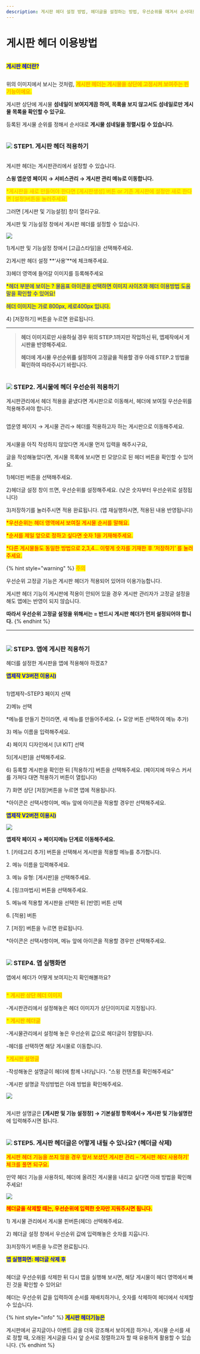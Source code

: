 ```yaml
---
description: 게시판 헤더 설정 방법, 헤더글을 설정하는 방법, 우선순위를 매겨서 순서대로 정렬하는 방법
---
```


# 게시판 헤더 이용방법

<figure><img src="../../../.gitbook/assets/구분선 (1).PNG" alt=""><figcaption></figcaption></figure>

<mark style="color:blue;">**게시판 헤더란?**</mark>

<div align="left">

<img src="https://wp.swing2app.co.kr/wp-content/uploads/2019/01/%ED%97%A4%EB%8D%947.png" alt="">

</div>

위의 이미지에서 보시는 것처럼, <mark style="color:orange;">**게시판 헤더는 게시물을 상단에 고정시켜 보여주는 핀 기능이에요.**</mark>

게시판 상단에 게시물 **섬네일이 보여지게끔 하여, 목록을 보지 않고서도 섬네일로만 게시물 목록을 확인할 수 있구요.**

등록된 게시물 순위를 정해서 순서대로 **게시물 섬네일을 정렬시킬 수 있습니다.**

<figure><img src="../../../.gitbook/assets/구분선 (1).PNG" alt=""><figcaption></figcaption></figure>

### ![](https://wp.swing2app.co.kr/wp-content/uploads/2018/09/%EB%8B%A8%EB%9D%BD1-1.png) STEP1. 게시판 헤더 적용하기

<div align="left">

<img src="https://wp.swing2app.co.kr/wp-content/uploads/2019/01/%EA%B2%8C%EC%8B%9C%ED%8C%90%ED%97%A4%EB%8D%94NEW1.png" alt="">

</div>

게시판 헤더는 게시판관리에서 설정할 수 있습니다.

**스윙 앱운영 페이지 → 서비스관리 → 게시판 관리 메뉴로 이동합니다.**

<mark style="color:orange;">\*게시판을 새로 만들어야 한다면 \[게시판생성] 버튼 or 기존 게시판에 설정만 새로 한다면 \[설정]버튼을 눌러주세요.</mark>

그러면 \[게시판 및 기능설정] 창이 열리구요.

게시판 및 기능설정 창에서 게시판 헤더를 설정할 수 있습니다.



![](https://wp.swing2app.co.kr/wp-content/uploads/2019/01/%EA%B2%8C%EC%8B%9C%ED%8C%90%ED%97%A4%EB%8D%94NEW2.png)

1\)게시판 및 기능설정 창에서 \[고급스타일]을 선택해주세요.

2\)게시판 헤더 설정 **‘사용’**에 체크해주세요.

3\)헤더 영역에 들어갈 이미지를 등록해주세요

<mark style="color:blue;">\*헤더 부분에 보이는 ? 물음표 아이콘을 선택하면 이미지 사이즈와 헤더 이용방법 도움말을 확인할 수 있어요!</mark>

<mark style="color:blue;">헤더 이미지는 가로 800px, 세로400px 입니다.</mark>

4\) \[저장하기] 버튼을 누르면 완료됩니다.

***

> **헤더 이미지로만 사용하실 경우 위의 STEP.1까지만 작업하신 뒤, 앱제작에서 게시판을 반영해주세요.**
>
> **헤더에 게시물 우선순위를 설정하여 고정글을 적용할 경우 아래  STEP.2 방법을 확인하여 따라주시기 바랍니다.**

<figure><img src="../../../.gitbook/assets/구분선 (1).PNG" alt=""><figcaption></figcaption></figure>

### ![](https://wp.swing2app.co.kr/wp-content/uploads/2018/09/%EB%8B%A8%EB%9D%BD1-1.png) STEP2. 게시물에 헤더 우선순위 적용하기

게시판관리에서 헤더 적용을 끝냈다면 게시판으로 이동해서, 헤더에 보여질 우선순위를 적용해주셔야 합니다.

<div align="left">

<img src="https://wp.swing2app.co.kr/wp-content/uploads/2019/01/%EA%B2%8C%EC%8B%9C%ED%8C%90%ED%97%A4%EB%8D%94NEW3.png" alt="">

</div>

앱운영 페이지 → 게시물 관리→ 헤더를 적용하고자 하는 게시판으로 이동해주세요.



<div align="left">

<img src="https://wp.swing2app.co.kr/wp-content/uploads/2019/01/%ED%97%A4%EB%8D%945.png" alt="">

</div>

게시물을 아직 작성하지 않았다면 게시물 먼저 입력을 해주시구요,

글을 작성해놓았다면, 게시물 목록에 보시면 핀 모양으로 된 헤더 버튼을 확인할 수 있어요.

1\)헤더핀 버튼을 선택해주세요.

2\)헤더글 설정 창이 뜨면, 우선순위를 설정해주세요. (낮은 숫자부터 우선순위로 설정됩니다)

3\)저장하기를 눌러주시면 적용 완료됩니다. (앱 재실행하시면, 적용된 내용 반영됩니다)

<mark style="color:red;">\*우선순위는 헤더 영역에서 보여질 게시물 순서를 말해요.</mark>

<mark style="color:red;">\*순서를 제일 앞으로 정하고 싶다면 숫자 1을 기재해주세요.</mark>

<mark style="color:red;">\*다른 게시물들도 동일한 방법으로 2,3,4… 이렇게 숫자를 기재한 후 ‘저장하기’ 를 눌러주세요.</mark>

{% hint style="warning" %}
<mark style="color:orange;">**주의**</mark>

우선순위 고정글 기능은 게시판 헤더가 적용되어 있어야 이용가능합니다.

게시판 헤더 기능이 게시판에 적용이 안되어 있을 경우 게시판 관리자가 고정글 설정을 해도 앱에는 반영이 되지 않습니다.

**따라서 우선순위 고정글 설정을 위해서는 = 반드시 게시판 헤더가 먼저 설정되어야 합니다.**
{% endhint %}

***

<figure><img src="../../../.gitbook/assets/구분선 (1).PNG" alt=""><figcaption></figcaption></figure>

### ![](https://wp.swing2app.co.kr/wp-content/uploads/2018/09/%EB%8B%A8%EB%9D%BD1-1.png) STEP3. 앱에 게시판 적용하기&#x20;

헤더를 설정한 게시판을 앱에 적용해야 하겠죠?



<mark style="color:blue;">**앱제작 V3버전 이용시)**</mark>

<figure><img src="../../../.gitbook/assets/게시판 (1) (1).png" alt=""><figcaption></figcaption></figure>

1\)앱제작–STEP3 페이지 선택

2\)메뉴 선택

\*메뉴를 만들기 전이라면, 새 메뉴를 만들어주세요. (+ 모양 버튼 선택하여 메뉴 추가)

3\) 메뉴 이름을 입력해주세요.

4\) 페이지 디자인에서 \[UI KIT] 선택

5\)\[게시판]을 선택해주세요.

6\) 등록할 게시판을 확인한 뒤 \[적용하기] 버튼을 선택해주세요. (페이지에 마우스 커서를 가져다 대면 적용하기 버튼이 열립니다)

7\) 화면 상단 \[저장]버튼을 누르면 앱에 적용됩니다.

\*아이콘은 선택사항이며, 메뉴 앞에 아이콘을 적용할 경우만 선택해주세요.



<mark style="color:blue;">**앱제작 V2버전 이용시)**</mark>

![](https://wp.swing2app.co.kr/wp-content/uploads/2019/01/%EA%B2%8C%EC%8B%9C%ED%8C%90%ED%97%A4%EB%8D%94NEW5.png)

**앱제작 페이지 → 페이지메뉴 단계로 이동해주세요.**

1\. \[카테고리 추가] 버튼을 선택해서 게시판을 적용할 메뉴를 추가합니다.

2\. 메뉴 이름을 입력해주세요.

3\. 메뉴 유형: \[게시판]을 선택해주세요.

4\. \[링크마법사] 버튼을 선택해주세요.

5\. 메뉴에 적용할 게시판을 선택한 뒤 \[반영] 버튼 선택

6\. \[적용] 버튼

7\. \[저장] 버튼을 누르면 완료됩니다.

\*아이콘은 선택사항이며, 메뉴 앞에 아이콘을 적용할 경우만 선택해주세요.

<figure><img src="../../../.gitbook/assets/구분선 (1).PNG" alt=""><figcaption></figcaption></figure>

### ![](https://wp.swing2app.co.kr/wp-content/uploads/2018/09/%EB%8B%A8%EB%9D%BD1-1.png) STEP4. 앱 실행화면

앱에서 헤더가 어떻게 보여지는지 확인해볼까요?

<div align="left">

<img src="https://wp.swing2app.co.kr/wp-content/uploads/2019/01/%ED%97%A4%EB%8D%947-1.png" alt="">

</div>

<mark style="color:orange;">**\* 게시판 상단 헤더 이미지**</mark>

\-게시판관리에서 설정해놓은 헤더 이미지가 상단이미지로 지정됩니다.

<mark style="color:orange;">**\* 게시판 헤더글**</mark>

\-게시물관리에서 설정해 놓은 우선순위 값으로 헤더글이 정렬됩니다.

\-헤더를 선택하면 해당 게시물로 이동합니다.

<mark style="color:orange;">**\*게시판 설명글**</mark>

\-작성해놓은 설명글이 헤더에 함께 나타납니다. “스윙 컨텐츠를 확인해주세요”

\-게시판 설명글 작성방법은 아래 방법을 확인해주세요.

![](https://wp.swing2app.co.kr/wp-content/uploads/2018/09/%ED%99%94%EC%82%B4%ED%91%9C-4.png)

<div align="left">

<img src="https://wp.swing2app.co.kr/wp-content/uploads/2019/01/%EA%B2%8C%EC%8B%9C%ED%8C%90%ED%97%A4%EB%8D%94NEW4.png" alt="">

</div>

게시판 설명글은 **\[게시판 및 기능 설정창] → 기본설정 항목에서→ 게시판 및 기능설명란**에 입력해주시면 됩니다.

<figure><img src="../../../.gitbook/assets/구분선 (1).PNG" alt=""><figcaption></figcaption></figure>

### ![](https://wp.swing2app.co.kr/wp-content/uploads/2018/09/%EB%8B%A8%EB%9D%BD1-1.png) STEP5. 게시판 헤더글은 어떻게 내릴 수 있나요? (헤더글 삭제)

<mark style="color:red;">게시판 헤더 기능을 쓰지 않을 경우 앞서 보셨던 게시판 관리 – ‘게시판 헤더 사용하기’ 체크를 풀면 되구요.</mark>

만약 헤더 기능을 사용하되, 헤더에 올려진 게시물을 내리고 싶다면 아래 방법을 확인해주세요!

![](https://wp.swing2app.co.kr/wp-content/uploads/2019/01/%ED%97%A4%EB%8D%946.png)

<mark style="color:red;">**헤더글을 삭제할 때는, 우선순위에 입력한 숫자만 지워주시면 됩니다.**</mark>

1\) 게시물 관리에서 게시물 핀버튼(헤더) 선택해주세요.

2\) 헤더글 설정 창에서 우선순위 값에 입력해놓은 숫자를 지웁니다.

3\)저장하기 버튼을 누르면 완료됩니다.



<mark style="color:blue;">**앱 실행화면: 헤더글 삭제 후**</mark>

<div align="left">

<img src="https://wp.swing2app.co.kr/wp-content/uploads/2019/01/%ED%97%A4%EB%8D%948.png" alt="">

</div>

헤더글 우선순위를 삭제한 뒤 다시 앱을 실행해 보시면, 해당 게시물이 헤더 영역에서 빠진 것을 확인할 수 있어요!

헤더는 우선순위 값을 입력하여 순서를 재배치하거나, 숫자를 삭제하여 헤더에서 삭제할 수 있습니다.

{% hint style="info" %}
<mark style="color:blue;">**게시판 헤더기능은**</mark>

게시판에서 공지글이나 이벤트 글을 더욱 강조해서 보이게끔 하거나, 게시물 순서를 새로 정할 때, 오래된 게시글을 다시 앞 순서로 정렬하고자 할 때 유용하게 활용할 수 있습니다.&#x20;
{% endhint %}

